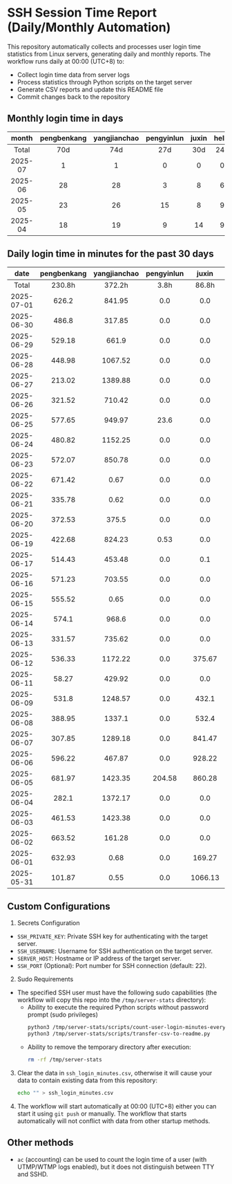 # SSH Session Time Report (Daily/Monthly Automation)

This repository automatically collects and processes user login time statistics from Linux servers,
generating daily and monthly reports. The workflow runs daily at 00:00 (UTC+8) to:
- Collect login time data from server logs
- Process statistics through Python scripts on the target server
- Generate CSV reports and update this README file
- Commit changes back to the repository

<!-- 
  NOTE: If you need to modify the section titles of the following tables, 
  you must also update the corresponding Python files to maintain consistency.
  Ref: scripts/transfer-csv-to-readme.py
-->
## Monthly login time in days
|  month  | pengbenkang | yangjianchao | pengyinlun | juxin | hello | shenjunzhong | fengjing | wangjianan | chendong | hejun | yangrenyu | xuezeyu | kangyuhan | lzd | yangjingkui | tangminjin |
|:-------:|:-----------:|:------------:|:----------:|:-----:|:-----:|:------------:|:--------:|:----------:|:--------:|:-----:|:---------:|:-------:|:---------:|:---:|:-----------:|:----------:|
|  Total  |     70d     |     74d      |    27d     |  30d  |  24d  |     40d      |   14d    |     6d     |   45d    |  10d  |    44d    |   40d   |    27d    | 10d |     11d     |     1d     |
| 2025-07 |      1      |      1       |     0      |   0   |   0   |      0       |    1     |     0      |    1     |   1   |     1     |    1    |     1     |  0  |      0      |     0      |
| 2025-06 |      28     |      28      |     3      |   8   |   6   |      20      |    10    |     0      |    26    |   6   |     11    |    18   |     15    |  7  |      5      |     0      |
| 2025-05 |      23     |      26      |     15     |   8   |   9   |      9       |    0     |     3      |    13    |   1   |     19    |    11   |     7     |  2  |      6      |     1      |
| 2025-04 |      18     |      19      |     9      |   14  |   9   |      11      |    3     |     3      |    5     |   2   |     13    |    10   |     4     |  1  |      0      |     0      |

## Daily login time in minutes for the past 30 days
|    date    | pengbenkang | yangjianchao | pengyinlun |  juxin  | hello  | shenjunzhong | fengjing | wangjianan | chendong | hejun  | yangrenyu | xuezeyu | kangyuhan |  lzd   | yangjingkui | tangminjin |
|:----------:|:-----------:|:------------:|:----------:|:-------:|:------:|:------------:|:--------:|:----------:|:--------:|:------:|:---------:|:-------:|:---------:|:------:|:-----------:|:----------:|
|   Total    |    230.8h   |    372.2h    |    3.8h    |  86.8h  |  8.7h  |    89.4h     |  98.3h   |    0.0h    |  325.0h  | 34.9h  |   101.4h  |  188.1h |   70.8h   |  6.7h  |     8.9h    |    0.0h    |
| 2025-07-01 |    626.2    |    841.95    |    0.0     |   0.0   |  0.0   |     0.0      |  813.22  |    0.0     |  548.83  | 854.45 |   565.73  |  333.87 |   773.25  |  0.0   |     0.0     |    0.0     |
| 2025-06-30 |    486.8    |    317.85    |    0.0     |   0.0   |  0.0   |     0.0      |   0.0    |    0.0     |  864.33  | 294.75 |   546.3   |  159.48 |   453.78  |  0.0   |     0.0     |    0.0     |
| 2025-06-29 |    529.18   |    661.9     |    0.0     |   0.0   |  0.0   |     0.0      |  858.6   |    0.0     |   0.0    | 727.5  |    0.0    |  222.75 |   34.03   |  2.97  |     0.0     |    0.0     |
| 2025-06-28 |    448.98   |   1067.52    |    0.0     |   0.0   |  0.0   |    269.83    |  880.25  |    0.0     |  666.7   |  0.0   |    0.0    |   0.0   |   150.98  |  0.63  |     0.0     |    0.0     |
| 2025-06-27 |    213.02   |   1389.88    |    0.0     |   0.0   |  0.0   |    149.77    |  814.05  |    0.0     |  839.13  | 125.78 |   196.07  |   0.0   |   207.42  |  0.0   |     0.0     |    0.0     |
| 2025-06-26 |    321.52   |    710.42    |    0.0     |   0.0   |  0.0   |    146.97    |  673.23  |    0.0     | 1034.98  |  2.8   |   487.5   |  324.87 |   144.72  |  0.0   |     0.0     |    0.0     |
| 2025-06-25 |    577.65   |    949.97    |    23.6    |   0.0   |  0.0   |    323.23    |  195.18  |    0.0     |  1188.9  |  0.0   |   682.1   |  213.38 |   193.02  |  0.0   |     0.0     |    0.0     |
| 2025-06-24 |    480.82   |   1152.25    |    0.0     |   0.0   |  0.0   |    506.83    |  940.7   |    0.0     | 1338.83  |  2.45  |    0.0    |  941.5  |    0.0    | 33.07  |     0.0     |    0.0     |
| 2025-06-23 |    572.07   |    850.78    |    0.0     |   0.0   |  0.0   |    456.68    |  126.88  |    0.0     |  865.28  | 86.28  |   240.97  |  884.17 |   172.42  | 342.73 |     0.0     |    0.0     |
| 2025-06-22 |    671.42   |     0.67     |    0.0     |   0.0   |  0.0   |    330.07    |  374.48  |    0.0     |  653.72  |  0.0   |    0.0    |   0.0   |    0.0    |  0.0   |     0.0     |    0.0     |
| 2025-06-21 |    335.78   |     0.62     |    0.0     |   0.0   |  0.0   |    282.28    |  218.58  |    0.0     |  346.4   |  0.0   |    0.0    |   0.0   |    0.0    |  0.0   |     0.0     |    0.0     |
| 2025-06-20 |    372.53   |    375.5     |    0.0     |   0.0   |  0.0   |    333.17    |   0.0    |    0.0     |  767.87  |  0.0   |    0.0    |   0.0   |   40.13   |  0.0   |     0.0     |    0.0     |
| 2025-06-19 |    422.68   |    824.23    |    0.53    |   0.0   |  0.0   |    585.75    |   0.0    |    0.0     |  859.75  |  0.0   |    0.0    |  1229.6 |   192.45  |  0.0   |     0.0     |    0.0     |
| 2025-06-17 |    514.43   |    453.48    |    0.0     |   0.1   | 115.62 |    19.13     |   0.0    |    0.0     |  698.77  |  0.0   |    0.0    |  284.7  |   45.33   |  0.0   |     0.0     |    0.0     |
| 2025-06-16 |    571.23   |    703.55    |    0.0     |   0.0   | 142.45 |    239.93    |   0.0    |    0.0     |  860.1   |  0.0   |    0.0    |  352.77 |   288.93  |  0.0   |     0.0     |    0.0     |
| 2025-06-15 |    555.52   |     0.65     |    0.0     |   0.0   |  0.0   |     0.0      |   0.0    |    0.0     |  362.55  |  0.0   |    0.0    |   0.0   |    0.0    |  0.0   |     0.0     |    0.0     |
| 2025-06-14 |    574.1    |    968.6     |    0.0     |   0.0   |  0.0   |    63.62     |   0.0    |    0.0     |   0.0    |  0.0   |    0.0    | 1062.52 |    0.0    |  0.0   |     0.0     |    0.0     |
| 2025-06-13 |    331.57   |    735.62    |    0.0     |   0.0   |  0.0   |    487.53    |   0.0    |    0.0     | 1005.87  |  0.0   |    0.0    | 1065.68 |   222.33  |  0.0   |     0.0     |    0.0     |
| 2025-06-12 |    536.33   |   1172.22    |    0.0     |  375.67 |  0.0   |    55.73     |   0.0    |    0.0     |  867.55  |  0.0   |    0.0    |  194.93 |   472.27  |  2.12  |     0.0     |    0.0     |
| 2025-06-11 |    58.27    |    429.92    |    0.0     |   0.0   |  0.0   |    223.9     |   3.93   |    0.0     |  220.82  |  0.0   |   428.33  |  154.47 |   356.02  | 14.73  |     0.52    |    0.0     |
| 2025-06-09 |    531.8    |   1248.57    |    0.0     |  432.1  | 46.63  |    448.38    |   0.0    |    0.0     |  868.6   |  0.0   |   354.42  |   0.0   |   500.45  |  3.02  |     0.02    |    0.0     |
| 2025-06-08 |    388.95   |    1337.1    |    0.0     |  532.4  |  0.0   |    94.75     |   0.0    |    0.0     |  46.02   |  0.0   |    0.0    |   0.0   |    0.0    |  0.0   |     0.0     |    0.0     |
| 2025-06-07 |    307.85   |   1289.18    |    0.0     |  841.47 |  0.0   |     0.0      |   0.0    |    0.0     |  475.52  |  0.0   |    0.0    | 1272.62 |    0.0    |  0.0   |     0.0     |    0.0     |
| 2025-06-06 |    596.22   |    467.87    |    0.0     |  928.22 | 101.67 |    119.52    |   0.0    |    0.0     | 1067.55  |  0.0   |   222.67  | 1273.42 |    0.0    |  0.0   |     0.0     |    0.0     |
| 2025-06-05 |    681.97   |   1423.35    |   204.58   |  860.28 | 88.68  |    228.2     |   0.0    |    0.0     | 1067.77  |  0.0   |   814.2   |  556.23 |    0.0    |  0.0   |    153.1    |    0.0     |
| 2025-06-04 |    282.1    |   1372.17    |    0.0     |   0.0   |  25.3  |     0.0      |   0.0    |    0.0     |  627.7   |  0.0   |   911.03  |  630.15 |    0.0    |  0.0   |    217.17   |    0.0     |
| 2025-06-03 |    461.53   |   1423.38    |    0.0     |   0.0   |  0.0   |     0.0      |   0.0    |    0.0     |  858.97  |  0.0   |   631.77  |  130.93 |    0.0    |  0.0   |    166.07   |    0.0     |
| 2025-06-02 |    663.52   |    161.28    |    0.0     |   0.0   |  0.0   |     0.0      |   0.0    |    0.0     |  251.12  |  0.0   |    0.0    |   0.0   |    0.0    |  0.0   |     0.0     |    0.0     |
| 2025-06-01 |    632.93   |     0.68     |    0.0     |  169.27 |  0.0   |     0.0      |   0.0    |    0.0     |  141.57  |  0.0   |    0.0    |   0.0   |    0.0    |  0.0   |     0.0     |    0.0     |
| 2025-05-31 |    101.87   |     0.55     |    0.0     | 1066.13 |  0.0   |     0.0      |   0.0    |    0.0     |  105.6   |  0.0   |    0.0    |   0.0   |    0.0    |  0.0   |     0.0     |    0.0     |

## Custom Configurations
1. Secrets Configuration
  - `SSH_PRIVATE_KEY`: Private SSH key for authenticating with the target server.
  - `SSH_USERNAME`: Username for SSH authentication on the target server.
  - `SERVER_HOST`: Hostname or IP address of the target server.
  - `SSH_PORT` (Optional): Port number for SSH connection (default: 22).
2. Sudo Requirements
  - The specified SSH user must have the following sudo capabilities (the workflow will copy this repo into the `/tmp/server-stats` directory):
    - Ability to execute the required Python scripts without password prompt (sudo privileges)
      ```bash
      python3 /tmp/server-stats/scripts/count-user-login-minutes-every-day.py
      python3 /tmp/server-stats/scripts/transfer-csv-to-readme.py
      ```
    - Ability to remove the temporary directory after execution:
      ```bash
      rm -rf /tmp/server-stats
      ```
3. Clear the data in `ssh_login_minutes.csv`, otherwise it will cause your data to contain existing data from this repository:
   ```bash
   echo "" > ssh_login_minutes.csv
   ```
4. The workflow will start automatically at 00:00 (UTC+8) either you can start it using `git push` or manually.
   The workflow that starts automatically will not conflict with data from other startup methods.

## Other methods
- `ac` (accounting) can be used to count the login time of a user (with UTMP/WTMP logs enabled), but it does not distinguish between TTY and SSHD.
